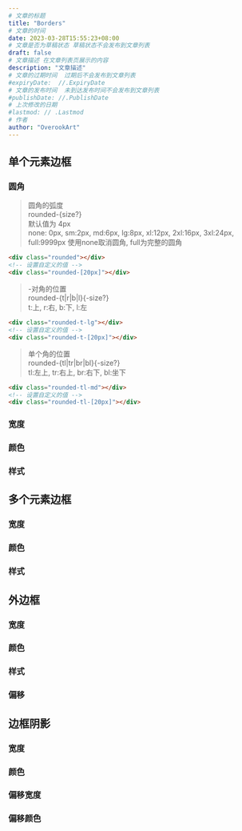 ```yaml
---
# 文章的标题
title: "Borders"
# 文章的时间
date: 2023-03-28T15:55:23+08:00
# 文章是否为草稿状态 草稿状态不会发布到文章列表
draft: false
# 文章描述 在文章列表页展示的内容
description: "文章描述"
# 文章的过期时间  过期后不会发布到文章列表
#expiryDate:  //.ExpiryDate
# 文章的发布时间  未到达发布时间不会发布到文章列表
#publishDate: //.PublishDate
# 上次修改的日期
#lastmod: // .Lastmod
# 作者
author: "OverookArt"
---
```


## 单个元素边框  

### 圆角  

> 圆角的弧度  
> rounded-{size?}  
> 默认值为 4px  
> none: 0px, sm:2px, md:6px, lg:8px, xl:12px, 2xl:16px, 3xl:24px, full:9999px
> 使用none取消圆角, full为完整的圆角

```html
<div class="rounded"></div>
<!-- 设置自定义的值 -->
<div class="rounded-[20px]"></div>
```

> -对角的位置  
> rounded-{t|r|b|l}{-size?}  
> t:上, r:右, b:下, l:左 

``` html
<div class="rounded-t-lg"></div>
<!-- 设置自定义的值 -->
<div class="rounded-t-[20px]"></div>
```

> 单个角的位置  
> rounded-{tl|tr|br|bl}{-size?}  
> tl:左上, tr:右上, br:右下, bl:坐下

``` html
<div class="rounded-tl-md"></div>
<!-- 设置自定义的值 -->
<div class="rounded-tl-[20px]"></div>
```


### 宽度  

### 颜色  

### 样式  

## 多个元素边框  

### 宽度  

### 颜色  

### 样式  

## 外边框  

### 宽度  

### 颜色  

### 样式  

### 偏移  

## 边框阴影  

### 宽度  

### 颜色  

### 偏移宽度  

### 偏移颜色  